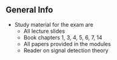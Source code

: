 ## General Info
- Study material for the exam are
	- All lecture slides
	- Book chapters 1, 3, 4, 5, 6, 7, 14
	- All papers provided in the modules
	- Reader on signal detection theory
